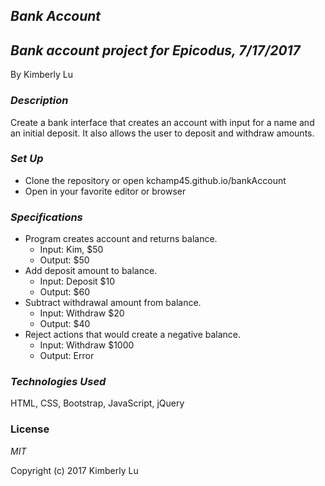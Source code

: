 ## _Bank Account_

## _Bank account project for Epicodus, 7/17/2017_

By Kimberly Lu

### _Description_

Create a bank interface that creates an account with input for a name and an initial deposit.  It also allows the user to deposit and withdraw amounts.

### _Set Up_

* Clone the repository or open kchamp45.github.io/bankAccount
* Open in your favorite editor or browser

### _Specifications_

* Program creates account and returns balance.
  * Input: Kim, $50
  * Output: $50
* Add deposit amount to balance.
  * Input: Deposit $10
  * Output: $60
* Subtract withdrawal amount from balance.
  * Input: Withdraw $20
  * Output: $40
* Reject actions that would create a negative balance.
  * Input: Withdraw $1000
  * Output: Error

### _Technologies Used_

HTML, CSS, Bootstrap, JavaScript, jQuery

### License

_MIT_

Copyright (c) 2017 Kimberly Lu
